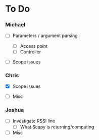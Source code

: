 # To Do

### Michael
- [ ] Parameters / argument parsing
    - [ ] Access point
    - [ ] Controller  
- [ ] Scope issues


### Chris
- [X] Scope issues
- [ ] Misc


### Joshua
- [ ] Investigate RSSI line
    - [ ] What Scapy is returning/computing
- [ ] Misc
